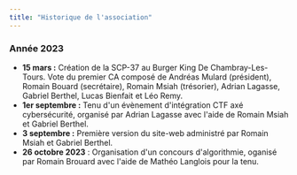 ```yaml
---
title: "Historique de l'association"
---
```


### Année 2023
* **15 mars :** Création de la SCP-37 au Burger King De Chambray-Les-Tours. Vote du premier CA composé de Andréas Mulard (président), Romain Bouard (secrétaire), Romain Msiah (trésorier), Adrian Lagasse, Gabriel Berthel, Lucas Bienfait et Léo Remy.
* **1er septembre :** Tenu d'un évènement d'intégration CTF axé cybersécurité, organisé par Adrian Lagasse avec l'aide de Romain Msiah et Gabriel Berthel.
* **3 septembre :** Première version du site-web administré par Romain Msiah et Gabriel Berthel.
* **26 octobre 2023** : Organisation d'un concours d'algorithmie, oganisé par Romain Brouard avec l'aide de Mathéo Langlois pour la tenu.
